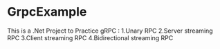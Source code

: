 # GrpcExample

This is a .Net Project to Practice gRPC :
1.Unary RPC
2.Server streaming RPC
3.Client streaming RPC
4.Bidirectional streaming RPC
